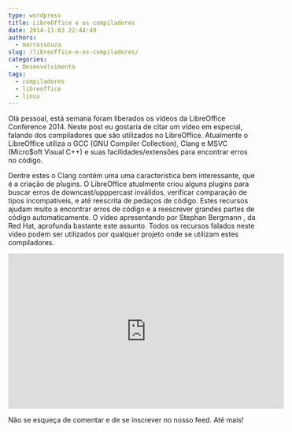 ```yaml
---
type: wordpress
title: LibreOffice e os compiladores
date: 2014-11-03 22:44:49
authors:
  - marcossouza
slug: /libreoffice-e-os-compiladores/
categories:
  - Desenvolvimento
tags:
  - compiladores
  - libreoffice
  - linux
---
```


Olá pessoal, está semana foram liberados os vídeos da LibreOffice Conference 2014. Neste post eu gostaria de citar um vídeo em especial, falando dos compiladores que são utilizados no LibreOffice. Atualmente o LibreOffice utiliza o GCC (GNU Compiler Collection), Clang e MSVC (Micro$oft Visual C++) e suas facilidades/extensões para encontrar erros no código.

Dentre estes o Clang contém uma uma característica bem interessante, que é a criação de plugins. O LibreOffice atualmente criou alguns plugins para buscar erros de downcast/upppercast inválidos, verificar comparação de tipos incompatíveis, e até reescrita de pedaços de código. Estes recursos ajudam muito a encontrar erros de código e a reescrever grandes partes de código automaticamente. O vídeo apresentando por Stephan Bergmann , da Red Hat, aprofunda bastante este assunto. Todos os recursos falados neste vídeo podem ser utilizados por qualquer projeto onde se utilizam estes compiladores.

<iframe width="560" height="315" src="https://www.youtube.com/watch?v=cUiAgJTQVq4" frameborder="0" allowfullscreen></iframe>

Não se esqueça de comentar e de se inscrever no nosso feed. Até mais!